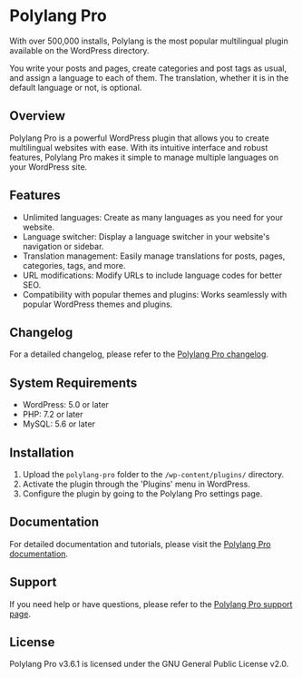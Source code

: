 # Polylang Pro

With over 500,000 installs, Polylang is the most popular multilingual plugin available on the WordPress directory.

You write your posts and pages, create categories and post tags as usual, and assign a language to each of them. The translation, whether it is in the default language or not, is optional.

## Overview

Polylang Pro is a powerful WordPress plugin that allows you to create multilingual websites with ease. With its intuitive interface and robust features, Polylang Pro makes it simple to manage multiple languages on your WordPress site.

## Features

* Unlimited languages: Create as many languages as you need for your website.
* Language switcher: Display a language switcher in your website's navigation or sidebar.
* Translation management: Easily manage translations for posts, pages, categories, tags, and more.
* URL modifications: Modify URLs to include language codes for better SEO.
* Compatibility with popular themes and plugins: Works seamlessly with popular WordPress themes and plugins.

## Changelog

For a detailed changelog, please refer to the [Polylang Pro changelog](https://polylang.pro/changelog/).

## System Requirements

* WordPress: 5.0 or later
* PHP: 7.2 or later
* MySQL: 5.6 or later

## Installation

1. Upload the `polylang-pro` folder to the `/wp-content/plugins/` directory.
2. Activate the plugin through the 'Plugins' menu in WordPress.
3. Configure the plugin by going to the Polylang Pro settings page.

## Documentation

For detailed documentation and tutorials, please visit the [Polylang Pro documentation](https://polylang.pro/documentation/).

## Support

If you need help or have questions, please refer to the [Polylang Pro support page](https://polylang.pro/support/).

## License

Polylang Pro v3.6.1 is licensed under the GNU General Public License v2.0.
